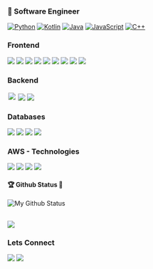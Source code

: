
### 📝  Software Engineer 


<!--
<table> 
 <tbody>
  <tr valign="top">
    <td width="25%" align="center">
      <br><h3><a href="https://rideamtech.com">Rideam Technologies</a></h3>
        <img height="64px" src="https://rideamtech.com/assets/img/ico.png">
      	<br>
      	<p>
          Dedicated to innovation & research, with focus on Custom and Enterprise Software Solutions, Web 	  		Design, Mobile Apps, IoT and Embedded Systems
      </p>
     </td>
  </tr>
  </tbody>
</table>
-->



<!-- ### Tech Stack -->

<!-- <table style="border: none">
  <tbody>
    <tr valign="top">
       <td width="25%" align="center">
        <br><span>Python</span><br><br>
        <img height="64px" src="https://cdn.svgporn.com/logos/python.svg"><br>
      </td>
      <td width="25%" align="center">
        <br><span>Java</span><br><br>
        <img height="64px" src="https://cdn.svgporn.com/logos/java.svg"><br>
      </td>
      <td width="25%" align="center">
        <br><span>Kotlin</span><br><br>
        <img height="64px" src="https://cdn.svgporn.com/logos/kotlin.svg"><br>
      </td>
      <td width="25%" align="center">
        <br><span>Javascript</span><br><br>
        <img height="64px" src="https://cdn.svgporn.com/logos/javascript.svg"><br>
      </td>
    </tr>
    <tr valign="top">
        <td width="25%" align="center">
         <br><span>C++</span><br><br>
         <img height="64px" src="https://cdn.svgporn.com/logos/c-plusplus.svg"><br>
       </td>
       <td width="25%" align="center">
         <br><span>HTML5</span><br><br>
         <img height="64px" src="https://cdn.svgporn.com/logos/html-5.svg"><br>
       </td>
       <td width="25%" align="center">
         <br><span>CSS3</span><br><br>
         <img height="64px" src="https://cdn.svgporn.com/logos/css-3.svg"><br>
       </td>
       <td width="25%" align="center">
         <br><span>Ruby</span><br><br>
         <img height="64px" src="https://cdn.svgporn.com/logos/ruby.svg"><br>
       </td>
     </tr>
    <tr valign="top">
      <td width="25%" align="center">
        <br><span>Bootstrap</span><br><br>
        <img height="64px" src="https://cdn.svgporn.com/logos/bootstrap.svg"><br>
      </td>
      <td width="25%" align="center">
        <br><span>Flutter</span><br><br>
        <img height="64px" src="https://cdn.svgporn.com/logos/flutter.svg"><br>
      </td>
      <td width="25%" align="center">
        <br><span>Vue</span><br><br>
        <img height="64px" src="https://cdn.svgporn.com/logos/vue.svg"><br>
      </td>
      <td width="25%" align="center">
        <br><span>Ionic</span><br><br>
        <img height="64px" src="https://cdn.svgporn.com/logos/ionic.svg"><br>
      </td>
    </tr>
    <tr valign="top">
      <td width="25%" align="center">
        <br><span>Heroku</span><br><br>
        <img height="64px" src="https://cdn.svgporn.com/logos/heroku-icon.svg"><br>
      </td>
      <td width="25%" align="center">
        <br><span>Git</span><br><br>
        <img height="64px" src="https://cdn.svgporn.com/logos/git.svg"><br>
      </td>
      <td width="25%" align="center">
        <br><span>Firebase</span><br><br>
        <img height="64px" src="https://cdn.svgporn.com/logos/firebase.svg"><br>
      </td>
      <td width="25%" align="center">
        <br><span>Netlify</span><br><br>
        <img height="64px" src="https://cdn.svgporn.com/logos/netlify.svg"><br>
      </td>
    </tr>
  </tbody>
</table> -->


<!-- 
### Tools -->

<!-- <table style="border: none">
  <tbody>
    <tr valign="top">
       <td width="20%" align="center">
        <br><span>Pycharm</span><br><br>
        <img height="64px" src="https://cdn.svgporn.com/logos/pycharm.svg">
      </td>
      <td width="20%" align="center">
        <br><span>Intellij</span><br><br>
        <img height="64px" src="https://cdn.svgporn.com/logos/intellij-idea.svg">
      </td>
      <td width="20%" align="center">
        <br><span>Webstorm</span><br><br>
        <img height="64px" src="https://cdn.svgporn.com/logos/webstorm.svg">
      </td>
      <td width="20%" align="center">
        <br><span>RubyMine</span><br><br>
        <img height="64px" src="https://cdn.svgporn.com/logos/rubymine.svg">
      </td>
      <td width="20%" align="center">
         <br><span>Postman</span><br><br>
         <img height="64px" src="https://cdn.svgporn.com/logos/postman.svg">
       </td>
    </tr>
 </tbody>
</table>
 -->
 
 
[![Python](https://img.shields.io/badge/Python-yellow?style=flat&logo=python&logoColor=white&link=https://github.com/rideam)](https://github.com/rideam)
[![Kotlin](https://img.shields.io/badge/Kotlin-blue?style=flat&logo=kotlin&logoColor=white&link=https://github.com/rideam)](https://github.com/rideam)
[![Java](https://img.shields.io/badge/Java-orange?style=flat&logo=java&logoColor=white&link=https://github.com/rideam)](https://github.com/rideam)
[![JavaScript](https://img.shields.io/badge/-JavaScript-black?style=flat&logo=javascript&link=https://github.com/rideam)](https://github.com/rideam) 
[![C++](https://img.shields.io/badge/-C++-00599C?style=flat&logo=c++&link=https://github.com/rideam)](https://github.com/rideam)


### Frontend
<img src="https://img.shields.io/badge/javascript%20-%23323330.svg?&style=flat&logo=javascript&logoColor=%23F7DF1E"/>&nbsp;<img src="https://img.shields.io/badge/html5%20-%23E34F26.svg?&style=flat&logo=html5&logoColor=white"/>&nbsp;<img src="https://img.shields.io/badge/css3%20-%231572B6.svg?&style=flat&logo=css3&logoColor=white"/>&nbsp;<img src="https://img.shields.io/badge/react%20-%2320232a.svg?&style=flat&logo=react&logoColor=%2361DAFB"/>&nbsp;<img src="https://img.shields.io/badge/bootstrap%20-%23563D7C.svg?&style=flat&logo=bootstrap&logoColor=white"/>&nbsp;<img src="https://img.shields.io/badge/material%20ui%20-%230081CB.svg?&style=flat&logo=material-ui&logoColor=white"/>&nbsp;<img src="https://img.shields.io/badge/redux%20-%23593d88.svg?&style=flat&logo=redux&logoColor=white"/>&nbsp;<img src="https://img.shields.io/badge/jquery%20-%230769AD.svg?&style=flat&logo=jquery&logoColor=white"/>&nbsp;<img src="https://img.shields.io/badge/NextJs%20-%238969AD.svg?&style=flat&logo=NextJs&logoColor=white"/>


### Backend
<img style="margin:2px;" src="https://img.shields.io/badge/node.js%20-%2343853D.svg?&style=flat&logo=node.js&logoColor=white"/>&nbsp;<img src="https://img.shields.io/badge/express.js%20-%23404d59.svg?&style=flat"/>&nbsp;<img src="https://img.shields.io/badge/NextJs%20-%238969AD.svg?&style=flat&logo=NextJs&logoColor=white"/>

### Databases
<img src="https://img.shields.io/badge/MySql-%23000000.svg?&style=flat&logo=mysql&logoColor=white"/>&nbsp;<img src="https://img.shields.io/badge/PostgresSql-%29900000.svg?&style=flat&logo=postgres&logoColor=white"/>&nbsp;<img src="https://img.shields.io/badge/MongoDB-%23009900.svg?&style=flat&logo=mongodb&logoColor=white"/>&nbsp;<img src="https://img.shields.io/badge/AWS_DynamoDB-%23789900.svg?&style=flat&logo=dynamodb&logoColor=white"/>&nbsp;

### AWS - Technologies
<img src="https://img.shields.io/badge/AWS-%23440000.svg?&style=flat&logo=aws&logoColor=white"/>&nbsp;<img src="https://img.shields.io/badge/AWS_Fargate-%29120000.svg?&style=flat&logo=s3&logoColor=white"/>&nbsp;<img src="https://img.shields.io/badge/AWS_Cloud9-%23709900.svg?&style=flat&logo=cognito&logoColor=white"/>&nbsp;<img src="https://img.shields.io/badge/AWS_DynamoDB-%23789900.svg?&style=flat&logo=dynamodb&logoColor=white"/>&nbsp;



#### 🏆 Github Status 👀 
![My Github Status](https://github-readme-stats.vercel.app/api?username=rideam&show_icons=true&hide_border=true&count_private=true)

<br>
<a href="https://github.com/rideam">
  <img align="center" src="https://github-readme-stats.vercel.app/api/top-langs/?username=rideam&layout=compact" />
</a>
<br>

### Lets Connect
<div><a href="https://github.com/rideam"><img src="https://img.shields.io/badge/github%20-%23121011.svg?&style=flat&logo=github&logoColor=white"/></a> <a href="https://www.linkedin.com/in/tatenda-muvhu/"><img src="https://img.shields.io/badge/linkedin%20-%230077B5.svg?&style=flat&logo=linkedin&logoColor=white"/></a>
</div>



